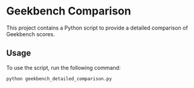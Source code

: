 # Geekbench Comparison

This project contains a Python script to provide a detailed comparison of Geekbench scores.

## Usage

To use the script, run the following command:

```bash
python geekbench_detailed_comparison.py
```
